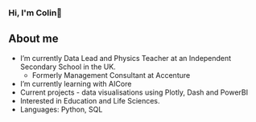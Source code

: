 ### Hi, I'm Colin👋

## About me 
- I’m currently Data Lead and Physics Teacher at an Independent Secondary School in the UK.
  - Formerly Management Consultant at Accenture
- I’m currently learning with AICore
- Current projects - data visualisations using Plotly, Dash and PowerBI
- Interested in Education and Life Sciences.
- Languages: Python, SQL
